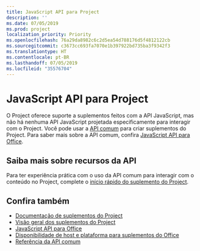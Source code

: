 ```yaml
---
title: JavaScript API para Project
description: ''
ms.date: 07/05/2019
ms.prod: project
localization_priority: Priority
ms.openlocfilehash: 76a29da8982c6c2d5ea54d788176d5f4812122cb
ms.sourcegitcommit: c3673cc693fa7070e1b397922bd735ba3f9342f3
ms.translationtype: HT
ms.contentlocale: pt-BR
ms.lasthandoff: 07/05/2019
ms.locfileid: "35576704"
---
```

# <a name="javascript-api-for-project"></a>JavaScript API para Project

O Project oferece suporte a suplementos feitos com a API JavaScript, mas não há nenhuma API JavaScript projetada especificamente para interagir com o Project. Você pode usar a [API comum](/javascript/api/office) para criar suplementos do Project. Para saber mais sobre a API comum, confira [JavaScript API para Office](../javascript-api-for-office.md). 

## <a name="learn-about-api-capabilities"></a>Saiba mais sobre recursos da API

Para ter experiência prática com o uso da API comum para interagir com o conteúdo no Project, complete o [início rápido do suplemento do Project](../../quickstarts/project-quickstart.md). 

## <a name="see-also"></a>Confira também

- [Documentação de suplementos do Project](../../project/index.md)
- [Visão geral dos suplementos do Project](../../project/project-add-ins.md)
- [JavaScript API para Office](../javascript-api-for-office.md)
- [Disponibilidade de host e plataforma para suplementos do Office](../../overview/office-add-in-availability.md)
- [Referência da API comum](/javascript/api/office)